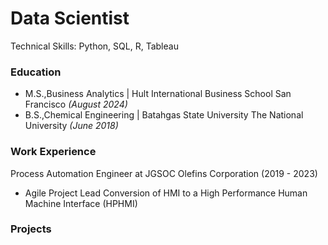 # Data Scientist
Technical Skills: Python, SQL, R, Tableau

### Education
- M.S.,Business Analytics   | Hult International Business School San Francisco _(August 2024)_<br>
- B.S.,Chemical Engineering | Batahgas State University The National University _(June 2018)_

### Work Experience
Process Automation Engineer at JGSOC Olefins Corporation (2019 - 2023)
- Agile Project Lead
  Conversion of HMI to a High Performance Human Machine Interface (HPHMI)

### Projects
